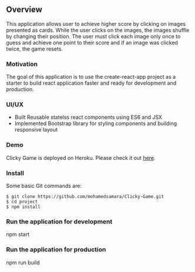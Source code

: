 ## Overview

This application allows user to achieve higher score by clicking on images presented as cards. While the user clicks on the images, the images shuffle by changing their position. The user must click each image only once to guess and achieve one point to their score and if an image was clicked twice, the game resets.


### Motivation

The goal of this application is to use the create-react-app project as a starter to build react application faster and ready for development and production.   


### UI/UX 
* Built Reusable statelss react components using ES6 and JSX 
* Implemented Bootstrap library for styling components and building responsive layout

### Demo
	
Clicky Game is deployed on Heroku. Please check it out [here](https://mysterious-crag-94480.herokuapp.com/).


### Install

Some basic Git commands are:

```
$ git clone https://github.com/mohamedsamara/Clicky-Game.git
$ cd project
$ npm install

```


### Run the application for development

npm start

### Run the application for production

npm run build



